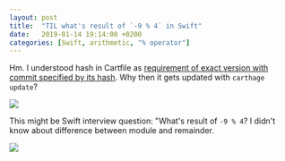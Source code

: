 ```yaml
---
layout: post
title:  "TIL what's result of `-9 % 4` in Swift"
date:   2019-01-14 19:14:00 +0200
categories: [Swift, arithmetic, "% operator"]
---
```

Hm. I understood hash in Cartfile as [requirement of exact version with commit specified by its hash](https://github.com/Carthage/Carthage/blob/master/Documentation/Artifacts.md#version-requirement). Why then it gets updated with `carthage update`?

![](logimages/Screenshot%202019-01-14%20at%2011.46.53.png)

This might be Swift interview question: "What's result of `-9 % 4`? I didn't know about difference between module and remainder.

![](logimages/Screenshot%202019-01-14%20at%2013.01.16.png)
